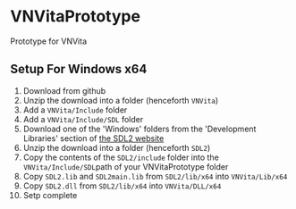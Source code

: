 # VNVitaPrototype
Prototype for VNVita

## Setup For Windows x64

1. Download from github
2. Unzip the download into a folder (henceforth `VNVita`)
3. Add a `VNVita/Include` folder
4. Add a `VNVita/Include/SDL` folder
5. Download one of the 'Windows' folders from the 'Development Libraries' section of [the SDL2 website](https://www.libsdl.org/download-2.0.php)
6. Unzip the download into a folder (henceforth `SDL2`)
7. Copy the contents of the `SDL2/include` folder into the `VNVita/Include/SDL`path of your VNVitaPrototype folder
8. Copy `SDL2.lib` and `SDL2main.lib` from `SDL2/lib/x64` into `VNVita/Lib/x64`
9. Copy `SDL2.dll` from `SDL2/lib/x64` into `VNVita/DLL/x64`
10. Setp complete
